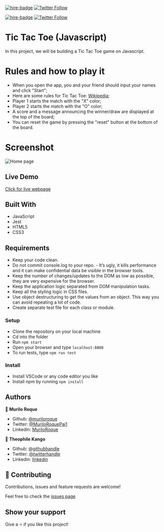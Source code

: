 [![hire-badge](https://img.shields.io/badge/Consult%20/%20Hire%20Murilo-Click%20to%20Contact-brightgreen)](mailto:muriloengqui@gmail.com) [![Twitter Follow](https://img.shields.io/twitter/follow/MuriloRoquePai1?label=Follow%20Murilo%20on%20Twitter&style=social)](https://twitter.com/MuriloRoquePai1)

[![hire-badge](https://img.shields.io/badge/Consult%20/%20Hire%20Theophile-Click%20to%20Contact-brightgreen)](mailto:fadhili.kango@gmail.com ) [![Twitter Follow](https://img.shields.io/twitter/follow/Theophadh?label=Follow%20Theophile%20on%20Twitter&style=social)](https://twitter.com/Theophadh)

# Tic Tac Toe (Javascript)
In this project, we will be building a Tic Tac Toe game on Javascript.

# Rules and how to play it

- When you open the app, you and your friend should input your names and click "Start";
- Here are some rules for Tic Tac Toe: [Wikipedia](https://en.wikipedia.org/wiki/Tic-tac-toe);
- Player 1 starts the match with the "X" color;
- Player 2 starts the match with the "O" color;
- A score and a message announcing the winner/draw are displayed at the top of the board;
- You can reset the game by pressing the "reset" button at the bottom of the board.

# Screenshot

![Home page](images/tictactoe.png)

## Live Demo

[Click for live webpage](https://game-tic-tac-toe.netlify.app/)

## Built With

- JavaScript
- Jest
- HTML5 
- CSS3

## Requirements

- Keep your code clean.
- Do not commit console.log to your repo. - It’s ugly, it kills performance and it can make confidential data be visible in the browser tools.
- Keep the number of changes/updates to the DOM as low as possible, they are very expensive for the browser.
- Keep the application logic separated from DOM manipulation tasks.
- Keep all the styling logic in CSS files.
- Use object destructuring to get the values from an object. This way you can avoid repeating a lot of code.
- Create separate test file for each class or module.

### Setup

- Clone the repository on your local machine
- Cd into the folder
- Run `npm start`
- Open your browser and type `localhost:8080`
- To run tests, type `npm run test`

### Install

- Install VSCode or any code editor you like
- Install npm by running `npm install`

## Authors

👤  **Murilo Roque**

- Github: [@muriloroque](https://github.com/MuriloRoque)
- Twitter: [@MuriloRoquePai1](https://twitter.com/MuriloRoquePai1)
- Linkedin: [MuriloRoque](https://www.linkedin.com/in/murilo-roque-b1268741/)

👤  **Theophile Kango**

- Github: [@githubhandle](https://github.com/Theophile-Kango)
- Twitter: [@twitterhandle](https://twitter.com/Theophadh)
- Linkedin: [linkedin](https://www.linkedin.com/in/theophile-kango-b6b580194/)

## 🤝  Contributing

Contributions, issues and feature requests are welcome!

Feel free to check the [issues page](https://github.com/Theophile-Kango/js_tic_tac_toe/issues)
## Show your support

Give a ⭐️  if you like this project!
